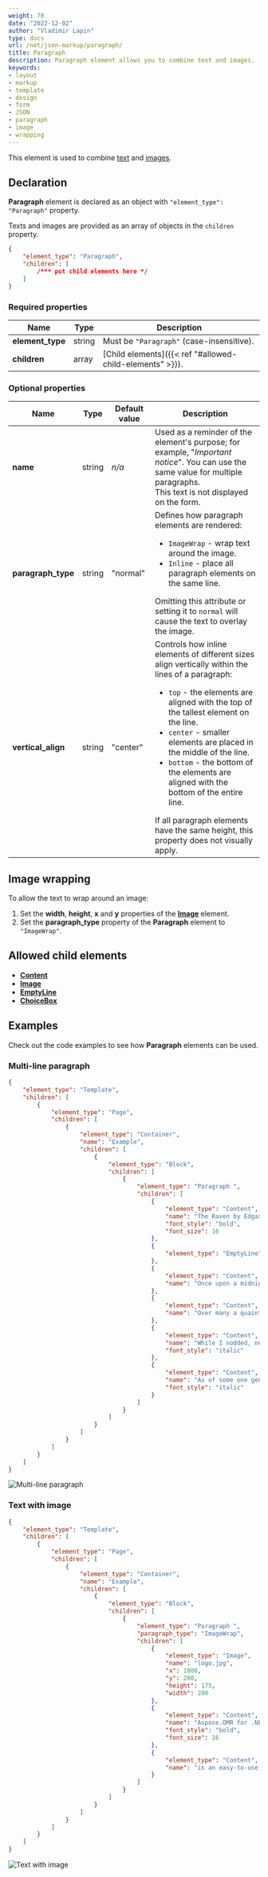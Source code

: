 ```yaml
---
weight: 70
date: "2022-12-02"
author: "Vladimir Lapin"
type: docs
url: /net/json-markup/paragraph/
title: Paragraph
description: Paragraph element allows you to combine text and images.
keywords:
- layout
- markup
- template
- design
- form
- JSON
- paragraph
- image
- wrapping
---
```


This element is used to combine [text](/omr/net/json-markup/content/) and [images](/omr/net/json-markup/image/).

## Declaration

**Paragraph** element is declared as an object with `"element_type": "Paragraph"` property.

Texts and images are provided as an array of objects in the `children` property.

```json
{
	"element_type": "Paragraph",
	"children": [
		/*** put child elements here */
	]
}
```

### Required properties

Name | Type | Description
---- | ---- | -----------
**element_type** | string | Must be `"Paragraph"` (case-insensitive).
**children** | array | [Child elements]({{< ref "#allowed-child-elements" >}}).

### Optional properties

Name | Type | Default value | Description
---- | ---- | ------------- | -----------
**name** | string | _n/a_ | Used as a reminder of the element's purpose; for example, "_Important notice_". You can use the same value for multiple paragraphs.<br />This text is not displayed on the form.
**paragraph_type** | string | "normal" | Defines how paragraph elements are rendered:<ul><li>`ImageWrap` - wrap text around the image.</li><li>`Inline` - place all paragraph elements on the same line.</li></ul>Omitting this attribute or setting it to `normal` will cause the text to overlay the image.
**vertical_align** | string | "center" | Controls how inline elements of different sizes align vertically within the lines of a paragraph:<ul><li>`top` - the elements are aligned with the top of the tallest element on the line.</li><li>`center` - smaller elements are placed in the middle of the line.</li><li>`bottom` - the bottom of the elements are aligned with the bottom of the entire line.</li></ul>If all paragraph elements have the same height, this property does not visually apply.

## Image wrapping

To allow the text to wrap around an image:

1. Set the **width**, **height**, **x** and **y** properties of the [**Image**](/omr/net/json-markup/image/) element.
2. Set the **paragraph_type** property of the **Paragraph** element to `"ImageWrap"`.

## Allowed child elements

- [**Content**](/omr/net/json-markup/content/)
- [**Image**](/omr/net/json-markup/image/)
- [**EmptyLine**](/omr/net/json-markup/emptyline/)
- [**ChoiceBox**](/omr/net/json-markup/choicebox/)

## **Examples**

Check out the code examples to see how **Paragraph** elements can be used.

### Multi-line paragraph

```json
{
	"element_type": "Template",
	"children": [
		{
			"element_type": "Page",
			"children": [
				{
					"element_type": "Container",
					"name": "Example",
					"children": [
						{
							"element_type": "Block",
							"children": [
								{
									"element_type": "Paragraph ",
									"children": [
										{
											"element_type": "Content",
											"name": "The Raven by Edgar Allan Poe",
											"font_style": "bold",
											"font_size": 16
										},
										{
											"element_type": "EmptyLine"
										},
										{
											"element_type": "Content",
											"name": "Once upon a midnight dreary, while I pondered, weak and weary,"
										},
										{
											"element_type": "Content",
											"name": "Over many a quaint and curious volume of forgotten lore-"
										},
										{
											"element_type": "Content",
											"name": "While I nodded, nearly napping, suddenly there came a tapping,",
											"font_style": "italic"
										},
										{
											"element_type": "Content",
											"name": "As of some one gently rapping, rapping at my chamber door.",
											"font_style": "italic"
										}
									]
								}
							]
						}
					]
				}
			]
		}
	]
}
```

![Multi-line paragraph](paragraph-multiline.png)

### Text with image

```json
{
	"element_type": "Template",
	"children": [
		{
			"element_type": "Page",
			"children": [
				{
					"element_type": "Container",
					"name": "Example",
					"children": [
						{
							"element_type": "Block",
							"children": [
								{
									"element_type": "Paragraph ",
									"paragraph_type": "ImageWrap",
									"children": [
										{
											"element_type": "Image",
											"name": "logo.jpg",
											"x": 1000,
											"y": 200,
											"height": 175,
											"width": 200
										},
										{
											"element_type": "Content",
											"name": "Aspose.OMR for .NET",
											"font_style": "bold",
											"font_size": 16
										},
										{
											"element_type": "Content",
											"name": "is an easy-to-use, versatile, and cost-effective API for designing, rendering and recognizing hand-filled forms."
										}
									]
								}
							]
						}
					]
				}
			]
		}
	]
}
```

![Text with image](paragraph-image.png)
